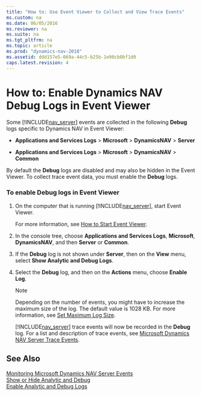 ```yaml
---
title: "How to: Use Event Viewer to Collect and View Trace Events"
ms.custom: na
ms.date: 06/05/2016
ms.reviewer: na
ms.suite: na
ms.tgt_pltfrm: na
ms.topic: article
ms.prod: "dynamics-nav-2018"
ms.assetid: ddd157e5-069a-44c5-b25b-1e90cb0bf1d0
caps.latest.revision: 4
---
```

# How to: Enable Dynamics NAV Debug Logs in Event Viewer

Some [!INCLUDE[nav_server](includes/nav_server_md.md)] events are collected in the following **Debug** logs specific to Dynamics NAV in Event Viewer:

-   **Applications and Services Logs** > **Microsoft** > **DynamicsNAV** > **Server**

- **Applications and Services Logs** > **Microsoft** > **DynamicsNAV** > **Common**

By default the **Debug** logs are disabled and may also be hidden in the Event Viewer. To collect trace event data, you must enable the **Debug** logs.  
  
### To enable Debug logs in Event Viewer  
  
1. On the computer that is running [!INCLUDE[nav_server](includes/nav_server_md.md)], start Event Viewer.  
  
    For more information, see [How to Start Event Viewer](http://technet.microsoft.com/en-us/library/gg163894.aspx).  
  
2. In the console tree, choose **Applications and Services Logs**, **Microsoft**, **DynamicsNAV**, and then **Server** or **Common**.  
  
3. If the **Debug** log is not shown under **Server**, then on the **View** menu, select **Show Analytic and Debug Logs**.  
  
4. Select the **Debug** log, and then on the **Actions** menu, choose **Enable Log**.  
  
   > [!NOTE]  
   >  Depending on the number of events, you might have to increase the maximum size of the log. The default value is 1028 KB. For more information, see [Set Maximum Log Size](http://go.microsoft.com/fwlink/?LinkID=517563).  
  
   [!INCLUDE[nav_server](includes/nav_server_md.md)] trace events will now be recorded in the **Debug** log. For a list and description of trace events, see [Microsoft Dynamics NAV Server Trace Events](Microsoft-Dynamics-NAV-Server-Trace-Events.md).  
  
## See Also  
 [Monitoring Microsoft Dynamics NAV Server Events](Monitoring-Microsoft-Dynamics-NAV-Server-Events.md)   
 [Show or Hide Analytic and Debug](http://technet.microsoft.com/en-us/library/cc766275.aspx)   
 [Enable Analytic and Debug Logs](http://technet.microsoft.com/en-us/library/cc749492.aspx)